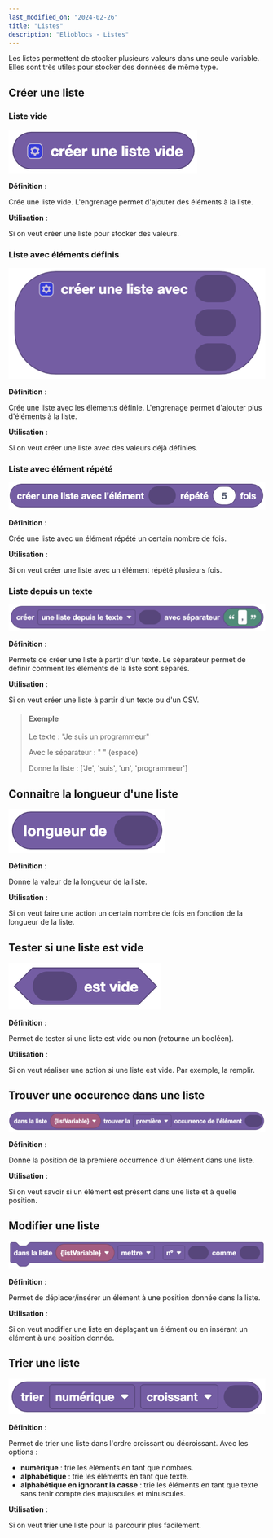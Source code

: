 ```yaml
---
last_modified_on: "2024-02-26"
title: "Listes"
description: "Elioblocs - Listes"
---
```


Les listes permettent de stocker plusieurs valeurs dans une seule variable. Elles sont très utiles pour stocker des données de même type.

## Créer une liste 

### Liste vide

![Create list](../../../static/img/elioblocs/blocs/lists/creer-liste-vide.png)

**Définition** :

Crée une liste vide.
L'engrenage permet d'ajouter des éléments à la liste.

**Utilisation** :

Si on veut créer une liste pour stocker des valeurs.

### Liste avec éléments définis 

![Create list with elements](../../../static/img/elioblocs/blocs/lists/creer-liste.png)

**Définition** :

Crée une liste avec les éléments définie.
L'engrenage permet d'ajouter plus d'éléments à la liste.

**Utilisation** :

Si on veut créer une liste avec des valeurs déjà définies.

### Liste avec élément répété

![Create repeated list](../../../static/img/elioblocs/blocs/lists/creer-liste-repete.png)

**Définition** :

Crée une liste avec un élément répété un certain nombre de fois.

**Utilisation** :

Si on veut créer une liste avec un élément répété plusieurs fois.

### Liste depuis un texte

![Create list from text](../../../static/img/elioblocs/blocs/lists/liste-texte.png)

**Définition** :

Permets de créer une liste à partir d'un texte. Le séparateur permet de définir comment les éléments de la liste sont séparés.

**Utilisation** :

Si on veut créer une liste à partir d'un texte ou d'un CSV.

> #### Exemple
> 
> Le texte : "Je suis un programmeur"
> 
> Avec le séparateur : " " (espace)
> 
> Donne la liste : ['Je', 'suis', 'un', 'programmeur']


## Connaitre la longueur d'une liste

![List length](../../../static/img/elioblocs/blocs/lists/long-liste.png)

**Définition** :

Donne la valeur de la longueur de la liste.

**Utilisation** :

Si on veut faire une action un certain nombre de fois en fonction de la longueur de la liste.

## Tester si une liste est vide

![Empty list](../../../static/img/elioblocs/blocs/lists/liste-vide.png)

**Définition** :

Permet de tester si une liste est vide ou non (retourne un booléen).

**Utilisation** :

Si on veut réaliser une action si une liste est vide. Par exemple, la remplir.

## Trouver une occurence dans une liste

![Find occurence in list](../../../static/img/elioblocs/blocs/lists/occurence-liste.png)

**Définition** :

Donne la position de la première occurrence d'un élément dans une liste.

**Utilisation** :

Si on veut savoir si un élément est présent dans une liste et à quelle position.

## Modifier une liste

![Change list element](../../../static/img/elioblocs/blocs/lists/mettre-liste.png)

**Définition** :

Permet de déplacer/insérer un élément à une position donnée dans la liste.

**Utilisation** :

Si on veut modifier une liste en déplaçant un élément ou en insérant un élément à une position donnée.

## Trier une liste

![Sort list](../../../static/img/elioblocs/blocs/lists/trier-liste.png)

**Définition** :

Permet de trier une liste dans l'ordre croissant ou décroissant.
Avec les options :
- **numérique** : trie les éléments en tant que nombres.
- **alphabétique** : trie les éléments en tant que texte.
- **alphabétique en ignorant la casse** : trie les éléments en tant que texte sans tenir compte des majuscules et minuscules. 

**Utilisation** :

Si on veut trier une liste pour la parcourir plus facilement.

